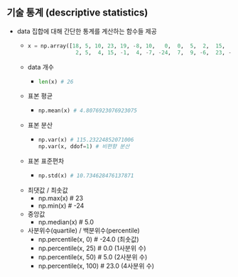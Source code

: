 ## 기술 통계 (descriptive statistics)
  - data 집합에 대해 간단한 통계를 계산하는 함수들 제공
    - ```py
      x = np.array([18, 5, 10, 23, 19, -8, 10,   0,  0,  5,  2,  15,   8,
                     2, 5,  4, 15, -1,  4, -7, -24,  7,  9, -6,  23, -13])
    - data 개수
      - ```py
        len(x) # 26
    - 표본 평균
      - ```py
        np.mean(x) # 4.8076923076923075
    - 표본 분산
      - ```py
        np.var(x) # 115.23224852071006
        np.var(x, ddof=1) # 비편향 분산
    - 표본 표준편차
      - ```py
        np.std(x) # 10.734628476137871
    - 최댓값 / 최솟값
      - np.max(x) # 23
      - np.min(x) # -24
    - 중앙값
      - np.median(x) # 5.0
    - 사분위수(quartile) / 백분위수(percentile)
      - np.percentile(x, 0) # -24.0 (최솟값)
      - np.percentile(x, 25) # 0.0 (1사분위 수)
      - np.percentile(x, 50) # 5.0 (2사분위 수)
      - np.percentile(x, 100) # 23.0 (4사분위 수)
